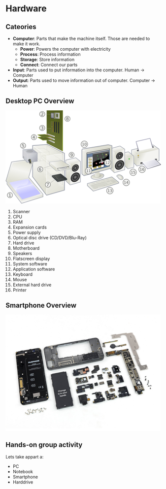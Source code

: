 # Hardware

## Cateories

- **Computer**: Parts that make the machine itself. Those are needed to make it work.
   - **Power**: Powers the computer with electricity
   - **Process**: Process information
   - **Storage**: Store information
   - **Connect**: Connect our parts
- **Input**: Parts used to put information into the computer. Human -> Computer 
- **Output**: Parts used to move information out of computer. Computer -> Human

## Desktop PC Overview

![Desktop PC Overview](./images/overview_cc.png)

1. Scanner
2. CPU
3. RAM
4. Expansion cards
5. Power supply
6. Optical disc drive (CD/DVD/Blu-Ray)
7. Hard drive
8. Motherboard
9. Speakers
10. Flatscreen display
11. System software
12. Application software
13. Keyboard
14. Mouse
15. External hard drive
16. Printer	

## Smartphone Overview

![Smartphone Overview](./images/smartphone_cc.jpg)

## Hands-on group activity

Lets take appart a:
- PC
- Notebook
- Smartphone
- Harddrive